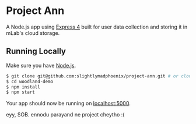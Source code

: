 # Project Ann

A Node.js app using [Express 4](http://expressjs.com/) built for user data collection and storing it in mLab's cloud storage.


## Running Locally

Make sure you have [Node.js](http://nodejs.org/).

```sh
$ git clone git@github.com:slightlymadphoenix/project-ann.git # or clone your own fork
$ cd woodland-demo
$ npm install
$ npm start
```

Your app should now be running on [localhost:5000](http://localhost:5000/).


eyy, SOB. ennodu parayand ne project cheytho :(
